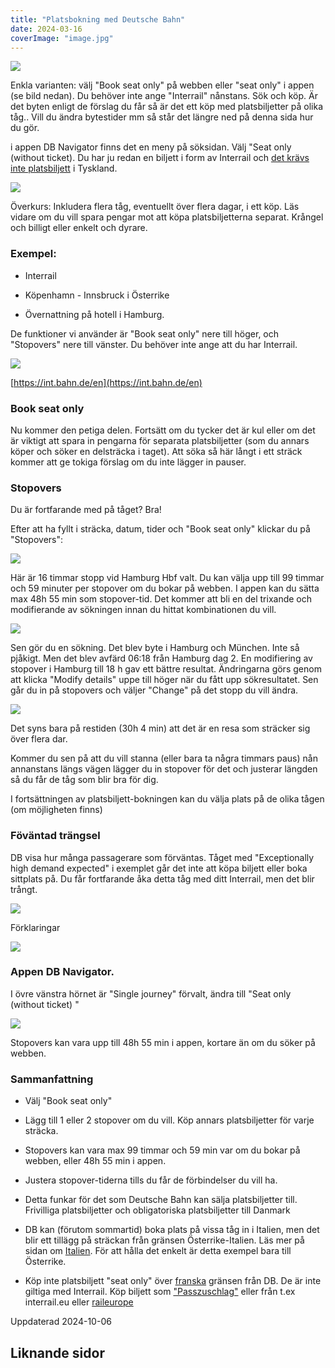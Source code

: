 ```yaml
---
title: "Platsbokning med Deutsche Bahn"
date: 2024-03-16
coverImage: "image.jpg"
---
```


![](images/platsbokning-med-db_6.png?w=263)

Enkla varianten: välj "Book seat only" på webben eller "seat only" i appen (se bild nedan). Du behöver inte ange "Interrail" nånstans. Sök och köp. Är det byten enligt de förslag du får så är det ett köp med platsbiljetter på olika tåg.. Vill du ändra bytestider mm så står det längre ned på denna sida hur du gör.

i appen DB Navigator finns det en meny på söksidan. Välj "Seat only (without ticket). Du har ju redan en biljett i form av Interrail och [det krävs inte platsbiljett](https://www.trainfo.eu/platsbiljettskrav-eller-inte/) i Tyskland.

![](images/platsbokning-med-db_2.jpeg?w=414)

Överkurs: Inkludera flera tåg, eventuellt över flera dagar, i ett köp. Läs vidare om du vill spara pengar mot att köpa platsbiljetterna separat. Krångel och billigt eller enkelt och dyrare.

### Exempel:

- Interrail

- Köpenhamn - Innsbruck i Österrike

- Övernattning på hotell i Hamburg.

De funktioner vi använder är "Book seat only" nere till höger, och "Stopovers" nere till vänster. Du behöver inte ange att du har Interrail.

![](images/platsbokning-med-db_16.png?w=1024)

[https://int.bahn.de/en](https://int.bahn.de/en)

### Book seat only

Nu kommer den petiga delen. Fortsätt om du tycker det är kul eller om det är viktigt att spara in pengarna för separata platsbiljetter (som du annars köper och söker en delsträcka i taget). Att söka så här långt i ett sträck kommer att ge tokiga förslag om du inte lägger in pauser.

### Stopovers

Du är fortfarande med på tåget? Bra!

Efter att ha fyllt i sträcka, datum, tider och "Book seat only" klickar du på "Stopovers":

![](images/platsbokning-med-db_9.png?w=466)

Här är 16 timmar stopp vid Hamburg Hbf valt. Du kan välja upp till 99 timmar och 59 minuter per stopover om du bokar på webben. I appen kan du sätta max 48h 55 min som stopover-tid. Det kommer att bli en del trixande och modifierande av sökningen innan du hittat kombinationen du vill.

![](images/platsbokning-med-db_8.png?w=460)

Sen gör du en sökning. Det blev byte i Hamburg och München. Inte så pjåkigt. Men det blev avfärd 06:18 från Hamburg dag 2. En modifiering av stopover i Hamburg till 18 h gav ett bättre resultat. Ändringarna görs genom att klicka "Modify details" uppe till höger när du fått upp sökresultatet. Sen går du in på stopovers och väljer "Change" på det stopp du vill ändra.

![](images/platsbokning-med-db_4.png?w=877)

Det syns bara på restiden (30h 4 min) att det är en resa som sträcker sig över flera dar.

Kommer du sen på att du vill stanna (eller bara ta några timmars paus) nån annanstans längs vägen lägger du in stopover för det och justerar längden så du får de tåg som blir bra för dig.

I fortsättningen av platsbiljett-bokningen kan du välja plats på de olika tågen (om möjligheten finns)

### Föväntad trängsel

DB visa hur många passagerare som förväntas. Tåget med "Exceptionally high demand expected" i exemplet går det inte att köpa biljett eller boka sittplats på. Du får fortfarande åka detta tåg med ditt Interrail, men det blir trångt.

![](images/platsbokning-med-db_13.png?w=568)

Förklaringar

![](images/platsbokning-med-db_11.png?w=750)

### Appen DB Navigator.

I övre vänstra hörnet är "Single journey" förvalt, ändra till "Seat only (without ticket) "

![](images/platsbokning-med-db_12.jpeg?w=426)

Stopovers kan vara upp till 48h 55 min i appen, kortare än om du söker på webben.

### Sammanfattning

- Välj "Book seat only"

- Lägg till 1 eller 2 stopover om du vill. Köp annars platsbiljetter för varje sträcka.

- Stopovers kan vara max 99 timmar och 59 min var om du bokar på webben, eller 48h 55 min i appen.

- Justera stopover-tiderna tills du får de förbindelser du vill ha.

- Detta funkar för det som Deutsche Bahn kan sälja platsbiljetter till. Frivilliga platsbiljetter och obligatoriska platsbiljetter till Danmark

- DB kan (förutom sommartid) boka plats på vissa tåg in i Italien, men det blir ett tillägg på sträckan från gränsen Österrike-Italien. Läs mer på sidan om [Italien](https://www.trainfo.eu/italien/). För att hålla det enkelt är detta exempel bara till Österrike.

- Köp inte platsbiljett "seat only" över [franska](https://www.trainfo.eu/frankrike/) gränsen från DB. De är inte giltiga med Interrail. Köp biljett som ["Passzuschlag"](https://www.trainfo.eu/passzuschlag/) eller från t.ex interrail.eu eller [raileurope](https://www.trainfo.eu/raileurope/)

Uppdaterad 2024-10-06

## Liknande sidor

